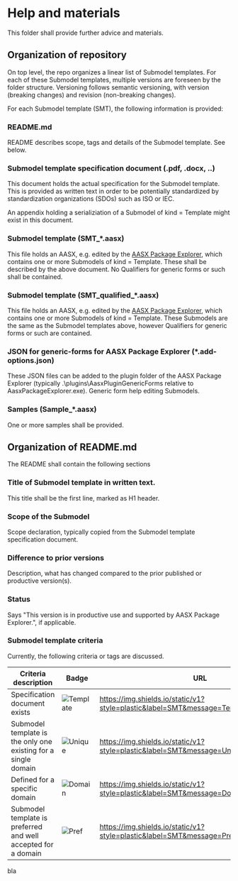 # Help and materials

This folder shall provide further advice and materials.

## Organization of repository

On top level, the repo organizes a linear list of Submodel templates. For each of these Submodel templates, multiple versions are foreseen by the folder structure. Versioning follows semantic versioning, with version (breaking changes) and revision (non-breaking changes).

For each Submodel template (SMT), the following information is provided:

### README.md

README describes scope, tags and details of the Submodel template. See below.

### Submodel template specification document (.pdf, .docx, ..)

This document holds the actual specification for the Submodel template. This is provided as written text in order to be potentially standardized by standardization organizations (SDOs) such as ISO or IEC.

An appendix holding a serializiation of a Submodel of kind = Template might exist in this document.

### Submodel template (SMT_*.aasx)

This file holds an AASX, e.g. edited by the [AASX Package Explorer](https://github.com/admin-shell-io/aasx-package-explorer), which contains one or more Submodels of kind = Template. These shall be described by the above document. No Qualifiers for generic forms or such shall be contained.

### Submodel template (SMT_qualified_*.aasx)

This file holds an AASX, e.g. edited by the [AASX Package Explorer](https://github.com/admin-shell-io/aasx-package-explorer), which contains one or more Submodels of kind = Template. These Submodels are the same as the Submodel templates above, however Qualifiers for generic forms or such are contained.

### JSON for generic-forms for AASX Package Explorer (*.add-options.json)

These JSON files can be added to the plugin folder of the AASX Package Explorer (typically .\plugins\AasxPluginGenericForms relative to AasxPackageExplorer.exe). Generic form help editing Submodels.

### Samples (Sample_*.aasx)

One or more samples shall be provided.

## Organization of README.md 

The README shall contain the following sections

### Title of Submodel template in written text.

This title shall be the first line, marked as H1 header.

### Scope of the Submodel 

Scope declaration, typically copied from the Submodel template specification document.

### Difference to prior versions

Description, what has changed compared to the prior published or productive version(s).

### Status

Says "This version is in productive use and supported by AASX Package Explorer.", if applicable.

### Submodel template criteria

Currently, the following criteria or tags are discussed.

| Criteria description                                                    | Badge | URL
| ----------------------------------------------------------------------- | ----- | --------------------------------------------------------|
| Specification document exists                                           | ![Template](https://img.shields.io/static/v1?style=plastic&label=SMT&message=Template&color=green) | https://img.shields.io/static/v1?style=plastic&label=SMT&message=Template&color=green |
| Submodel template is the only one existing for a single domain          | ![Unique](https://img.shields.io/static/v1?style=plastic&label=SMT&message=Unique&color=b5179e) | https://img.shields.io/static/v1?style=plastic&label=SMT&message=Unique&color=b5179e |
| Defined for a specific domain                                           | ![Domain](https://img.shields.io/static/v1?style=plastic&label=SMT&message=Domain&color=7209b7) | https://img.shields.io/static/v1?style=plastic&label=SMT&message=Domain&color=7209b7 |
| Submodel template is preferred and well accepted for a domain           | ![Pref](https://img.shields.io/static/v1?style=plastic&label=SMT&message=Pref&color=560bad) | https://img.shields.io/static/v1?style=plastic&label=SMT&message=Pref&color=560bad |


bla



